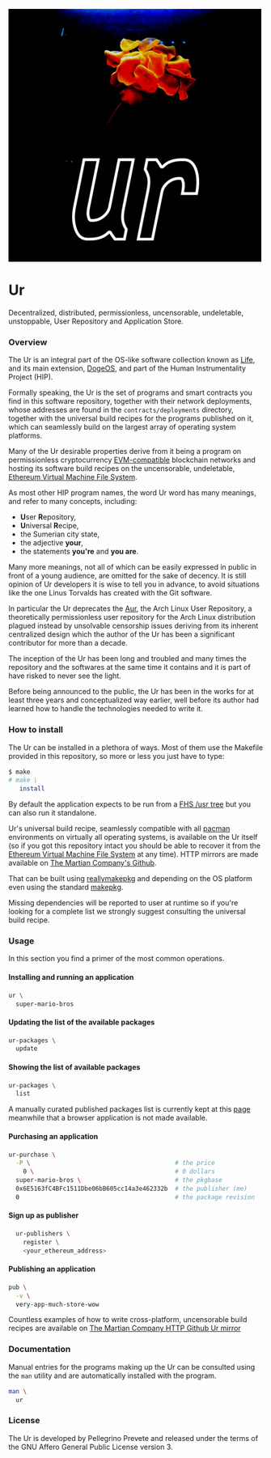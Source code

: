 [comment]: <> (SPDX-License-Identifier: AGPL-3.0)

[comment]: <> (-------------------------------------------------------------)
[comment]: <> (Copyright © 2024, 2025  Pellegrino Prevete)
[comment]: <> (All rights reserved)
[comment]: <> (-------------------------------------------------------------)

[comment]: <> (This program is free software: you can redistribute)
[comment]: <> (it and/or modify it under the terms of the GNU Affero)
[comment]: <> (General Public License as published by the Free)
[comment]: <> (Software Foundation, either version 3 of the License.)

[comment]: <> (This program is distributed in the hope that it will be useful,)
[comment]: <> (but WITHOUT ANY WARRANTY; without even the implied warranty of)
[comment]: <> (MERCHANTABILITY or FITNESS FOR A PARTICULAR PURPOSE. See the)
[comment]: <> (GNU Affero General Public License for more details.)

[comment]: <> (You should have received a copy of the GNU Affero General Public)
[comment]: <> (License along with this program.)
[comment]: <> (If not, see <https://www.gnu.org/licenses/>.)

<img
  src="https://raw.githubusercontent.com/themartiancompany/ur-data/a115cf44cc5e4441a34f46a51ace090809572afd/ur.png"
  width="500"
  align="center"
/>

# Ur

Decentralized, distributed, permissionless, uncensorable, undeletable,
unstoppable, User Repository and Application Store.

### Overview

The Ur is an integral part of the OS-like software collection known
as
[Life](
  https://github.com/themartiancompany/life-ur),
and its main extension,
[DogeOS](
  https://github.com/themartiancompany/dogeos),
and part of the Human
Instrumentality Project (HIP).

Formally speaking, the Ur is the set of programs and smart contracts
you find in this software repository, together with their network
deployments, whose addresses are found in the `contracts/deployments`
directory, together with the universal build recipes for the programs
published on it, which can seamlessly build on the largest array
of operating system platforms.

Many of the Ur desirable properties derive from it being a program
on permissionless cryptocurrency
[EVM-compatible](
  https://ethereum.org/en/developers/docs/evm/)
blockchain networks and hosting its software build recipes on the
uncensorable, undeletable,
[Ethereum Virtual Machine File System](
 https://github.com/themartiancompany/evmfs).

As most other HIP program names, the word Ur word has many meanings,
and refer to many concepts, including:

- **U**ser **R**epository,
- **U**niversal **R**ecipe,
- the Sumerian city state,
- the adjective **your**,
- the statements **you're** and **you are**.

Many more meanings, not all of which can be easily expressed
in public in front of a young audience, are omitted for the sake
of decency. It is still opinion of Ur developers it is wise to tell
you in advance, to avoid situations like the one Linus Torvalds has
created with the Git software.

In particular the Ur deprecates the
[Aur](
  https://aur.archlinux.org),
the Arch Linux User Repository, a theoretically permissionless
user repository for the Arch Linux distribution plagued instead
by unsolvable censorship issues deriving from its inherent centralized
design which the author of the Ur has been a significant contributor
for more than a decade.

The inception of the Ur has been long and troubled and many times
the repository and the softwares at the same time it contains
and it is part of have risked to never see the light.

Before being announced to the public, the Ur has been in the works
for at least three years and conceptualized way earlier, well before
its author had learned how to handle the technologies needed to
write it.

###  How to install

The Ur can be installed in a plethora of ways.
Most of them use the Makefile provided in
this repository, so more or less you just have
to type:

```bash
$ make
# make \
   install
```

By default the application expects to be run from a
[FHS /usr tree](
  https://en.wikipedia.org/wiki/Filesystem_Hierarchy_Standard)
but you can also run it standalone.

Ur's universal build recipe, seamlessly compatible with all
[pacman](
  https://man.archlinux.org/man/pacman.8.en)
environments on virtually all operating systems,
is available on the Ur itself (so if you got this
repository intact you should be able to recover it
from the
[Ethereum Virtual Machine File System](
  https://github.com/themartiancompany/evmfs)
at any time).
HTTP mirrors are made available on
[The Martian Company's Github](
  https://github.com/themartiancompany/ur-ur).

That can be built using
[reallymakepkg](
  https://github.com/themartiancompany/reallymakepkg)
and depending on the OS platform even using the standard
[makepkg](
  https://man.archlinux.org/man/makepkg.8.en).

Missing dependencies will be reported to user at runtime
so if you're looking for a complete list we strongly
suggest consulting the universal build recipe.


### Usage

In this section you find a primer of the most
common operations.

#### Installing and running an application

```bash
ur \
  super-mario-bros
```

#### Updating the list of the available packages

```bash
ur-packages \
  update
```

#### Showing the list of available packages

```bash
ur-packages \
  list
```

A manually curated published packages
list is currently kept at this
[page](
  https://github.com/orgs/themartiancompany/discussions/3)
meanwhile that a browser application
is not made available.

#### Purchasing an application

```bash
ur-purchase \
  -P \                                        # the price
    0 \                                       # 0 dollars
  super-mario-bros \                          # the pkgbase 
  0x6E5163fC4BFc1511Dbe06bB605cc14a3e462332b  # the publisher (me)
  0                                           # the package revision
```

#### Sign up as publisher

```bash
  ur-publishers \
    register \
    <your_ethereum_address>
```

#### Publishing an application

```bash
pub \
  -v \
  very-app-much-store-wow
```

Countless examples of how to write cross-platform,
uncensorable build recipes are available on
[The Martian Company HTTP Github Ur mirror](
  https://github.com/orgs/themartiancompany/repositories?q=-ur)

### Documentation

Manual entries for the programs making up the Ur
can be consulted using the `man` utility and are
automatically installed with the program.

```bash
man \
  ur
```


### License

The Ur is developed by Pellegrino Prevete and released under the
terms of the GNU Affero General Public License version 3.
